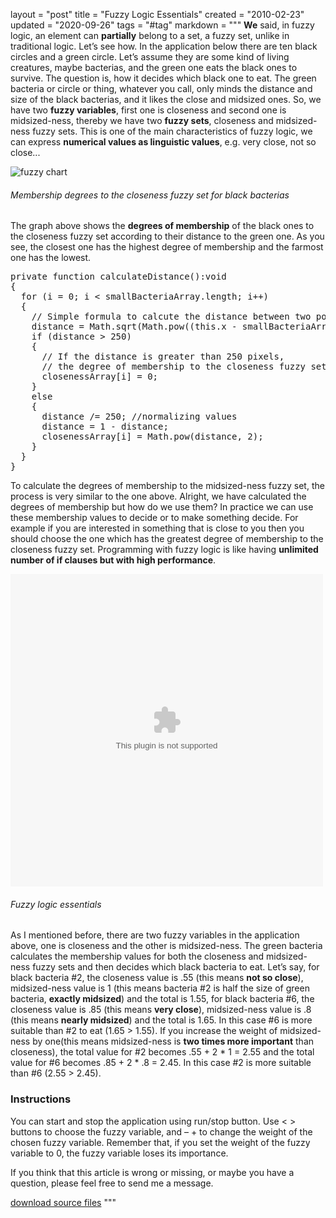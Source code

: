 layout = "post"
title = "Fuzzy Logic Essentials"
created = "2010-02-23"
updated = "2020-09-26"
tags = "#tag"
markdown = """
**We** said, in fuzzy logic, an element can **partially** belong to a set, a fuzzy set, unlike in traditional logic. Let’s see how. In the application below there are ten black circles and a green circle. Let’s assume they are some kind of living creatures, maybe bacterias, and the green one eats the black ones to survive. The question is, how it decides which black one to eat. The green bacteria or circle or thing, whatever you call, only minds the distance and size of the black bacterias, and it likes the close and midsized ones. So, we have two **fuzzy variables**, first one is closeness and second one is midsized-ness, thereby we have two **fuzzy sets**, closeness and midsized-ness fuzzy sets. This is one of the main characteristics of fuzzy logic, we can express **numerical values as linguistic values**, e.g. very close, not so close...

![fuzzy chart](/assets/2010/fuzzy_logic_essentials_chart.jpg)  
###### Membership degrees to the closeness fuzzy set for black bacterias

The graph above shows the **degrees of membership** of the black ones to the closeness fuzzy set according to their distance to the green one. As you see, the closest one has the highest degree of membership and the farmost one has the lowest.

<pre class="prettyprint linenums">
private function calculateDistance():void
{
  for (i = 0; i < smallBacteriaArray.length; i++)
  {
    // Simple formula to calcute the distance between two points
    distance = Math.sqrt(Math.pow((this.x - smallBacteriaArray[i].x), 2) + Math.pow((this.y - smallBacteriaArray[i].y), 2));
	if (distance > 250)
    {
      // If the distance is greater than 250 pixels,
      // the degree of membership to the closeness fuzzy set is 0
      closenessArray[i] = 0;
    }
    else
    {
      distance /= 250; //normalizing values
      distance = 1 - distance;
      closenessArray[i] = Math.pow(distance, 2);
    }
  }
}
</pre>

To calculate the degrees of membership to the midsized-ness fuzzy set, the process is very similar to the one above. Alright, we have calculated the degrees of membership but how do we use them? In practice we can use these membership values to decide or to make something decide. For example if you are interested in something that is close to you then you should choose the one which has the greatest degree of membership to the closeness fuzzy set. Programming with fuzzy logic is like having **unlimited number of if clauses but with high performance**.

<object width="500" height="500" data="/assets/2010/fuzzy_logic_essentials.swf"></object>  
###### Fuzzy logic essentials

As I mentioned before, there are two fuzzy variables in the application above, one is closeness and the other is midsized-ness. The green bacteria calculates the membership values for both the closeness and midsized-ness fuzzy sets and then decides which black bacteria to eat. Let’s say, for black bacteria #2, the closeness value is .55 (this means **not so close**), midsized-ness value is 1 (this means bacteria #2 is half the size of green bacteria, **exactly midsized**) and the total is 1.55, for black bacteria #6, the closeness value is .85 (this means **very close**), midsized-ness value is .8 (this means **nearly midsized**) and the total is 1.65. In this case #6 is more suitable than #2 to eat (1.65 > 1.55). If you increase the weight of midsized-ness by one(this means midsized-ness is **two times more important** than closeness), the total value for #2 becomes .55 + 2 * 1 = 2.55 and the total value for #6 becomes .85 + 2 * .8 = 2.45. In this case #2 is more suitable than #6 (2.55 > 2.45).

### Instructions

You can start and stop the application using run/stop button. Use < > buttons to choose the fuzzy variable, and – + to change the weight of the chosen fuzzy variable. Remember that, if you set the weight of the fuzzy variable to 0, the fuzzy variable loses its importance.

If you think that this article is wrong or missing, or maybe you have a question, please feel free to send me a message.

[download source files](/assets/2010/fuzzy_logic_essentials_source.zip)
"""

